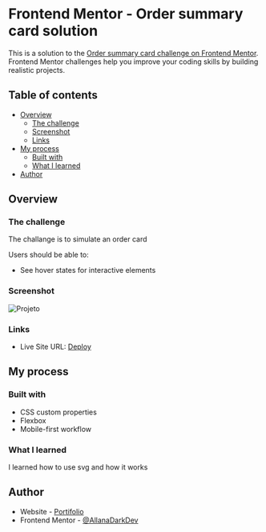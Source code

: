 # Frontend Mentor - Order summary card solution

This is a solution to the [Order summary card challenge on Frontend Mentor](https://www.frontendmentor.io/challenges/order-summary-component-QlPmajDUj). Frontend Mentor challenges help you improve your coding skills by building realistic projects. 

## Table of contents

- [Overview](#overview)
  - [The challenge](#the-challenge)
  - [Screenshot](#screenshot)
  - [Links](#links)
- [My process](#my-process)
  - [Built with](#built-with)
  - [What I learned](#what-i-learned)
- [Author](#author)

## Overview

### The challenge

The challange is to simulate an order card

Users should be able to:

- See hover states for interactive elements

### Screenshot

![Projeto](https://github.com/AllanaDarkDev/Profile-Card-Component-FrontEndMentor/assets/148502687/c7adec1e-37b7-4336-9296-fe4ca8685624)


### Links

- Live Site URL: [Deploy](https://allanadarkdev.github.io/Order-Summary-Component-Project-FrontEndMentor/)

## My process

### Built with

- CSS custom properties
- Flexbox
- Mobile-first workflow

### What I learned

I learned how to use svg and how it works

## Author

- Website - [Portifolio](https://allanadarkdev.github.io/AllanaDarkDev/)
- Frontend Mentor - [@AllanaDarkDev](https://www.frontendmentor.io/profile/AllanaDarkDev)
